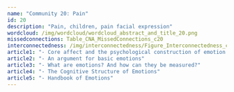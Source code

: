 ```yaml
---
name: "Community 20: Pain"
id: 20
description: "Pain, children, pain facial expression"
wordcloud: /img/wordcloud/wordcloud_abstract_and_title_20.png
missedconnections: Table_CNA_MissedConnections_c20
interconnectedness: /img/interconnectedness/Figure_Interconnectedness_c20.png
article1: "- Core affect and the psychological construction of emotion."
article2: "- An argument for basic emotions"
article3: "- What are emotions? And how can they be measured?"
article4: "- The Cognitive Structure of Emotions"
article5: "- Handbook of Emotions"
---
```


